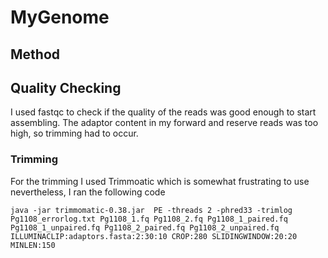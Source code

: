 # MyGenome
## Method
## Quality Checking
I used fastqc to check if the quality of the reads was good enough to start assembling. The adaptor content in my forward and reserve reads was too high, so trimming had to occur.

### Trimming
For the trimming I used Trimmoatic which is somewhat frustrating to use nevertheless, I ran the following code
```
java -jar trimmomatic-0.38.jar  PE -threads 2 -phred33 -trimlog Pg1108_errorlog.txt Pg1108_1.fq Pg1108_2.fq Pg1108_1_paired.fq Pg1108_1_unpaired.fq Pg1108_2_paired.fq Pg1108_2_unpaired.fq ILLUMINACLIP:adaptors.fasta:2:30:10 CROP:280 SLIDINGWINDOW:20:20 MINLEN:150
```
